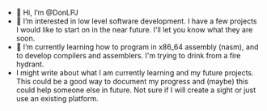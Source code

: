 - 👋 Hi, I’m @DonLPJ
- 👀 I’m interested in low level software development.  I have a few projects I would like to start on in the near future. I'll let you know what they are soon.
- 🌱 I’m currently learning how to program in x86_64 assembly (nasm), and to develop compilers and assemblers.  I'm trying to drink from a fire hydrant.
- I might write about what I am currently learning and my future projects.  This could be a good way to document my progress and (maybe) this could help someone else in future. Not sure if I will create a sight or just use an existing platform. 
<!--- 💞️ I’m looking to collaborate on ...
- 📫 How to reach me ...
- 😄 Pronouns: ...
- ⚡ Fun fact: ...
--->

<!---
DonLPJ/DonLPJ is a ✨ special ✨ repository because its `README.md` (this file) appears on your GitHub profile.
You can click the Preview link to take a look at your changes.
--->
